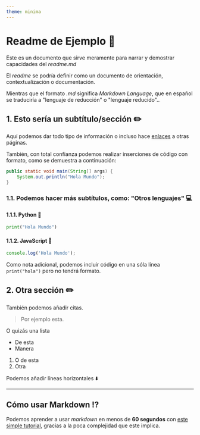 ```yaml
---
theme: minima
---
```


# Readme de Ejemplo 📝

Este es un documento que sirve meramente para narrar y demostrar capacidades del _readme.md_

El _readme_ se podría definir como un documento de orientación, contextualización o documentación.

Mientras que el formato _.md_ significa _Markdown Language_, que en español se traduciría a "lenguaje de reducción" o "lenguaje reducido"..

## 1. Esto sería un subtítulo/sección ✏️

Aquí podemos dar todo tipo de información o incluso hace [enlaces](https://google.com/) a otras páginas.

También, con total confianza podemos realizar inserciones de código con formato, como se demuestra a continuación:

```java
public static void main(String[] args) {
    System.out.println("Hola Mundo");
}
```

### 1.1. Podemos hacer más subtítulos, como: "Otros lenguajes" 💻
#### 1.1.1. Python 🐍
```python
print("Hola Mundo")
```
#### 1.1.2. JavaScript 📒
```javascript
console.log('Hola Mundo');
```

Como nota adicional, podemos incluir código en una sóla línea `print("hola")` pero no tendrá formato.
## 2. Otra sección ✏️
También podemos añadir citas.
> Por ejemplo esta.

O quizás una lista
- De esta
- Manera

1. O de esta
2. Otra

Podemos añadir líneas horizontales ⬇️

---

## Cómo usar Markdown ⁉️

Podemos aprender a usar *markdown* en menos de **60 segundos** con [este simple tutorial](https://commonmark.org), gracias a la poca complejidad que este implica.

